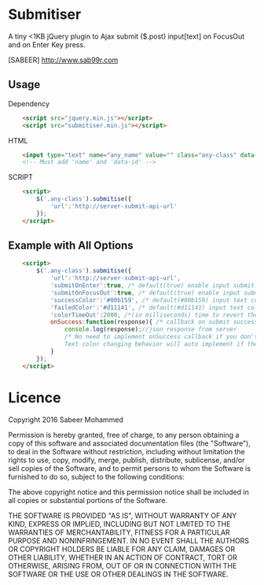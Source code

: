 Submitiser
========

A tiny <1KB jQuery plugin to Ajax submit ($.post) input[text] on FocusOut and on Enter Key press.

[SABEER] http://www.sab99r.com

Usage
--------

Dependency
```html
    <script src="jquery.min.js"></script>
    <script src="submitiser.min.js"></script>
```

HTML
```html
    <input type="text" name="any_name" value="" class="any-class" data-id="primary_key_value"/>
    <!-- Must add 'name' and 'data-id' -->
```

SCRIPT
```html
    <script>
        $('.any-class').submitise({
            'url':'http://server-submit-api-url'
        });
    </script>
```

Example with All Options
------------------------

```html
    <script>
        $('.any-class').submitise({
            'url':'http://server-submit-api-url',
            'submitOnEnter':true, /* default(true) enable input submit on enter key press */
            'submitOnFocusOut':true, /* default(true) enable input submit on focus out */
            'successColor':'#00b159', /* default(#00b159) input text color when server response {"status":"success"} */
            'failedColor':'#d11141', /* default(#d11141) input text color when server response {"status":"failed"} */
            'colorTimeOut':2000, /*(in milliseconds) time to revert the input text color to default */
            onSuccess:function(response){ /* callback on submit success */
                console.log(response);//json response from server
                /* No need to implement onSuccess callback if you don't want additional handling. 
                Text color changing behavior will auto implement if the server response has {"status":"success"} OR {"status":"failed"}  */
            }
        });
    </script>
```

# Licence

Copyright 2016 Sabeer Mohammed

Permission is hereby granted, free of charge, to any person obtaining a copy of this software and associated documentation files (the "Software"), to deal in the Software without restriction, including without limitation the rights to use, copy, modify, merge, publish, distribute, sublicense, and/or sell copies of the Software, and to permit persons to whom the Software is furnished to do so, subject to the following conditions:

The above copyright notice and this permission notice shall be included in all copies or substantial portions of the Software.

THE SOFTWARE IS PROVIDED "AS IS", WITHOUT WARRANTY OF ANY KIND, EXPRESS OR IMPLIED, INCLUDING BUT NOT LIMITED TO THE WARRANTIES OF MERCHANTABILITY, FITNESS FOR A PARTICULAR PURPOSE AND NONINFRINGEMENT. IN NO EVENT SHALL THE AUTHORS OR COPYRIGHT HOLDERS BE LIABLE FOR ANY CLAIM, DAMAGES OR OTHER LIABILITY, WHETHER IN AN ACTION OF CONTRACT, TORT OR OTHERWISE, ARISING FROM, OUT OF OR IN CONNECTION WITH THE SOFTWARE OR THE USE OR OTHER DEALINGS IN THE SOFTWARE.
